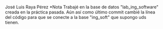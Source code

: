 José Luis Raya Pérez
*Nota
Trabajé en la base de datos "lab_ing_software" creada en la práctica pasada. Aún así como último commit cambié la línea del código para que se conecte a la base "ing_soft" que supongo uds tienen.
